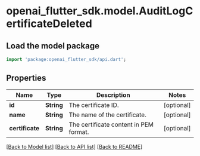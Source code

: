 # openai_flutter_sdk.model.AuditLogCertificateDeleted

## Load the model package
```dart
import 'package:openai_flutter_sdk/api.dart';
```

## Properties
Name | Type | Description | Notes
------------ | ------------- | ------------- | -------------
**id** | **String** | The certificate ID. | [optional] 
**name** | **String** | The name of the certificate. | [optional] 
**certificate** | **String** | The certificate content in PEM format. | [optional] 

[[Back to Model list]](../README.md#documentation-for-models) [[Back to API list]](../README.md#documentation-for-api-endpoints) [[Back to README]](../README.md)



